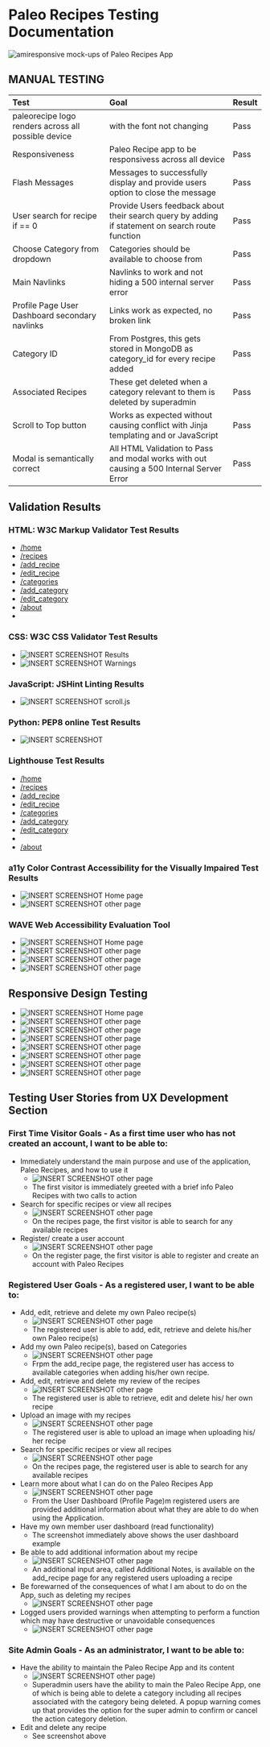 # Paleo Recipes Testing Documentation

![amiresponsive mock-ups of Paleo Recipes App](documentation/testing/paleo-recipes.png)


## MANUAL TESTING
| Test| Goal | Result |
| :--- | :--- | :--- |
| paleorecipe logo renders across all possible device | with the font not changing | Pass |
| Responsiveness | Paleo Recipe app to be responsivess across all device | Pass |
| Flash Messages | Messages to successfully display and provide  users option to close the message | Pass |
| User search for recipe if == 0 | Provide Users feedback about their search query by adding if statement on search route function | Pass |
| Choose Category from dropdown | Categories should be available to choose from | Pass |
| Main Navlinks | Navlinks to work and not hiding a 500 internal server error | Pass |
| Profile Page User Dashboard secondary navlinks | Links work as expected, no broken link | Pass |
| Category ID | From Postgres, this gets stored in MongoDB as category_id for every recipe added | Pass |
| Associated Recipes | These get deleted when a category relevant to them is deleted by superadmin | Pass |
| Scroll to Top button | Works as expected without causing conflict with Jinja templating and or JavaScript | Pass |
| Modal is semantically correct | All HTML Validation to Pass and modal works with out causing a 500 Internal Server Error | Pass |


## Validation Results
### HTML: W3C Markup Validator Test Results
* [/home](/documentation/validation/index-html-validation.png)
* [/recipes](/documentation/validation/recipes-html-validation.png)
* [/add_recipe](/documentation/validation/add-recipe-html-validation.png)
* [/edit_recipe](/documentation/validation/edit-recipe-html-validation.png)
* [/categories](/documentation/validation/categories-html-validation.png)
* [/add_category](/documentation/validation/add-category-html-validation.png)
* [/edit_category](/documentation/validation/edit-category-html-validation.png)
* [/about](/documentation/validation/about-html-validation.png)
*
### CSS: W3C CSS Validator Test Results
* ![INSERT SCREENSHOT Results](/documentation/validation/css-validation.webp)
* ![INSERT SCREENSHOT Warnings](/documentation/validation/css-warnings.webp)
### JavaScript: JSHint Linting Results
* ![INSERT SCREENSHOT scroll.js](/documentation/validation/jshint-validation.webp)
### Python: PEP8 online Test Results
* ![INSERT SCREENSHOT](/documentation/testing/pep8online.png)
### Lighthouse Test Results
* [/home](/documentation/testing/index-lighthouse-desktop.png)
* [/recipes](/documentation/testing/recipes-lighthouse-desktop.png)
* [/add_recipe](/documentation/testing/add-recipe-lighthouse-desktop.png)
* [/edit_recipe](/documentation/testing/edit-recipe-lighthouse-desktop.png)
* [/categories](/documentation/testing/categories-lighthouse-desktop.png)
* [/add_category](/documentation/testing/add-category-lighthouse-desktop.png)
* [/edit_category](/documentation/testing/edit-category-lighthouse-desktop.png)
*
* [/about](/documentation/testing/about-lighthouse-mobile.png)
### a11y Color Contrast Accessibility for the Visually Impaired Test Results
* ![INSERT SCREENSHOT Home page](/documentation/testing/a11y-color-contrast-index.png)
* ![INSERT SCREENSHOT other page](/documentation/testing/a11y-color-contrast-recipes.png)
### WAVE Web Accessibility Evaluation Tool
* ![INSERT SCREENSHOT Home page](/documentation/validation/homepage-web-accessibility-test-summary.png)
* ![INSERT SCREENSHOT other page](/documentation/validation/homepage-web-accessibility-test.png)
* ![INSERT SCREENSHOT other page](/documentation/validation/recipes-web-accessibility-test-summary.png)
* ![INSERT SCREENSHOT other page](/documentation/validation/search-recipes-web-accessibility-summary.png)

## Responsive Design Testing
* ![INSERT SCREENSHOT Home page](/documentation/testing/responsiveness-1.png)
* ![INSERT SCREENSHOT other page](/documentation/testing/responsiveness-2.png)
* ![INSERT SCREENSHOT other page](/documentation/testing/responsiveness-3.png)
* ![INSERT SCREENSHOT other page](/documentation/testing/responsiveness-4.png)
* ![INSERT SCREENSHOT other page](/documentation/testing/responsiveness-5.png)
* ![INSERT SCREENSHOT other page](/documentation/testing/responsiveness-6.png)
* ![INSERT SCREENSHOT other page](/documentation/testing/responsiveness-7.png)
* ![INSERT SCREENSHOT other page](/documentation/testing/responsiveness-8.png)

## Testing User Stories from UX Development Section
### First Time Visitor Goals - As a first time user who has not created an account, I want to be able to:
* Immediately understand the main purpose and use of the application, Paleo Recipes, and how to use it
    * ![INSERT SCREENSHOT other page](/documentation/user-stories/user-story-1.png)
    * The first visitor is immediately greeted with a brief info Paleo Recipes with two calls to action
* Search for specific recipes or view all recipes
    * ![INSERT SCREENSHOT other page](/documentation/user-stories/user-story-2.png)
    * On the recipes page, the first visitor is able to search for any available recipes
* Register/ create a user account
    * ![INSERT SCREENSHOT other page](/documentation/user-stories/user-story-3.png)
     * On the register page, the first visitor is able to register and create an account with Paleo Recipes

### Registered User Goals - As a registered user, I want to be able to:
* Add, edit, retrieve and delete my own Paleo recipe(s)
    * ![INSERT SCREENSHOT other page](/documentation/user-stories/user-story-4.png)
    * The registered user is able to add, edit, retrieve and delete his/her own Paleo recipe(s)
* Add my own Paleo recipe(s), based on Categories
    * ![INSERT SCREENSHOT other page](/documentation/user-stories/user-story-5.png)
    * Frpm the add_recipe page, the registered user has access to available categories when adding his/her own recipe.
* Add, edit, retrieve and delete my review of the recipes
    * ![INSERT SCREENSHOT other page](/documentation/user-stories/user-story-6.png)
    * The registered user is able to retrieve, edit and delete his/ her own recipe
* Upload an image with my recipes
    * ![INSERT SCREENSHOT other page](/documentation/user-stories/user-story-7.png)
    * The registered user is able to upload an image when uploading his/ her recipe
* Search for specific recipes or view all recipes
    * ![INSERT SCREENSHOT other page](/documentation/user-stories/user-story-2.png)
    * On the recipes page, the registered user is able to search for any available recipes
* Learn more about what I can do on the Paleo Recipes App
    * ![INSERT SCREENSHOT other page](/documentation/user-stories/user-story-8.png)
    * From the User Dashboard (Profile Page)m registered users are provided additional information about what they are able to do when using the Application.
* Have my own member user dashboard (read functionality)
    * The screenshot immediately above shows the user dashboard example
* Be able to add additional information about my recipe
    * ![INSERT SCREENSHOT other page](/documentation/user-stories/user-story-9.png)
    * An additional input area, called Additional Notes, is available on the add_recipe page for any registered users uploading a recipe
* Be forewarned of the consequences of what I am about to do on the App, such as deleting my recipes
    * ![INSERT SCREENSHOT other page](/documentation/user-stories/user-story-9.png)
* Logged users provided warnings when attempting to perform a function which may have destructive or unavoidable consequences
    * ![INSERT SCREENSHOT other page](/documentation/user-stories/user-story-10.png)

### Site Admin Goals - As an administrator, I want to be able to:
* Have the ability to maintain the Paleo Recipe App and its content
    * ![INSERT SCREENSHOT other page](/documentation/user-stories/user-story-11.png))
    * Superadmin users have the ability to main the Paleo Recipe App, one of which is being able to delete a category including all  recipes associated with the category being deleted. A popup warning comes up that provides the option for the super admin to confirm or cancel the action category deletion.
* Edit and delete any recipe
    * See screenshot above

